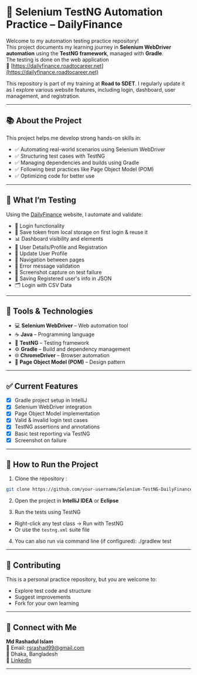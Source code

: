 # 🚀 Selenium TestNG Automation Practice – DailyFinance

Welcome to my automation testing practice repository!  
This project documents my learning journey in **Selenium WebDriver automation** using the **TestNG framework**, managed with **Gradle**.  
The testing is done on the web application  
🔗 [https://dailyfinance.roadtocareer.net](https://dailyfinance.roadtocareer.net)

This repository is part of my training at **Road to SDET**. I regularly update it as I explore various website features, including login, dashboard, user management, and registration.

---

## 📚 About the Project

This project helps me develop strong hands-on skills in:

- ✅ Automating real-world scenarios using Selenium WebDriver
- ✅ Structuring test cases with TestNG
- ✅ Managing dependencies and builds using Gradle
- ✅ Following best practices like Page Object Model (POM)
- ✅ Optimizing code for better use
 

---

## 🧪 What I’m Testing

Using the [DailyFinance](https://dailyfinance.roadtocareer.net) website, I automate and validate:

- 🔐 Login functionality
- 🔑 Save token from local storage on first login & reuse it
- 📊 Dashboard visibility and elements
- 👤 User Details/Profile and Registration
- 📝 Update User Profile
- 🧭 Navigation between pages
- 🚫 Error message validation
- 📸 Screenshot capture on test failure
- 📂 Saving Registered user's info in JSON
- 🗂️ Login with CSV Data

---

## 🧰 Tools & Technologies

- 💻 **Selenium WebDriver** – Web automation tool
- ☕ **Java** – Programming language
- 🧪 **TestNG** – Testing framework
- ⚙️ **Gradle** – Build and dependency management
- 🌐 **ChromeDriver** – Browser automation
- 🧱 **Page Object Model (POM)** – Design pattern

---
## ✅ Current Features

- [x] Gradle project setup in IntelliJ
- [x] Selenium WebDriver integration
- [x] Page Object Model implementation
- [x] Valid & invalid login test cases
- [x] TestNG assertions and annotations
- [x] Basic test reporting via TestNG
- [x] Screenshot on failure

---

## 📌 How to Run the Project

1. Clone the repository :
```bash
git clone https://github.com/your-username/Selenium-TestNG-DailyFinance.git
```
2. Open the project in **IntelliJ IDEA** or **Eclipse**

3. Run the tests using TestNG  
- Right-click any test class → Run with TestNG  
- Or use the `testng.xml` suite file

4. You can also run via command line (if configured): ./gradlew test

---

## 🤝 Contributing

This is a personal practice repository, but you are welcome to:

- Explore test code and structure
- Suggest improvements
- Fork for your own learning

---

## 🔗 Connect with Me

**Md Rashadul Islam**  
📧 Email: rsrashad99@gmail.com  
📍 Dhaka, Bangladesh  
🔗 [LinkedIn](https://www.linkedin.com/in/rashadkhan97/)

---


